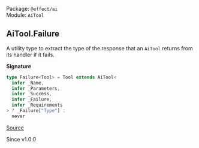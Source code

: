 Package: `@effect/ai`<br />
Module: `AiTool`<br />

## AiTool.Failure

A utility type to extract the type of the response that an `AiTool` returns
from its handler if it fails.

**Signature**

```ts
type Failure<Tool> = Tool extends AiTool<
  infer _Name,
  infer _Parameters,
  infer _Success,
  infer _Failure,
  infer _Requirements
> ? _Failure["Type"] :
  never
```

[Source](https://github.com/Effect-TS/effect/tree/main/packages/ai/ai/src/AiTool.ts#L297)

Since v1.0.0